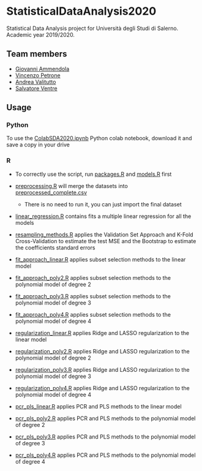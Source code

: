 # StatisticalDataAnalysis2020

Statistical Data Analysis project for Università degli Studi di Salerno. Academic year 2019/2020. 

## Team members

* [Giovanni Ammendola](https://github.com/giorge1)
* [Vincenzo Petrone](https://github.com/v8p1197)
* [Andrea Valitutto](https://github.com/andrewvali)
* [Salvatore Ventre](https://github.com/salventre)

## Usage

### Python

To use the [ColabSDA2020.ipynb](https://github.com/v8p1197/StatisticalDataAnalysis2020/blob/master/Python/ColabSDA2020.ipynb) Python colab notebook, download it and save a copy in your drive

### R

* To correctly use the script, run [packages.R](https://github.com/v8p1197/StatisticalDataAnalysis2020/blob/master/R/packages.R) and [models.R](https://github.com/v8p1197/StatisticalDataAnalysis2020/blob/master/R/models.R) first
* [preprocessing.R](https://github.com/v8p1197/StatisticalDataAnalysis2020/blob/master/R/preprocessing.R) will merge the datasets into [preprocessed_complete.csv](https://github.com/v8p1197/StatisticalDataAnalysis2020/blob/master/R/Data/preprocessed_complete.csv)
  - There is no need to run it, you can just import the final dataset
* [linear_regression.R](https://github.com/v8p1197/StatisticalDataAnalysis2020/blob/master/R/linear_regression.R) contains fits a multiple linear regression for all the models
* [resampling_methods.R](https://github.com/v8p1197/StatisticalDataAnalysis2020/blob/master/R/resampling_methods.R) applies the Validation Set Approach and K-Fold Cross-Validation to estimate the test MSE and the Bootstrap to estimate the coefficients standard errors
* [fit_approach_linear.R](https://github.com/v8p1197/StatisticalDataAnalysis2020/blob/master/R/fit_approach_linear.R) applies subset selection methods to the linear model
* [fit_approach_poly2.R](https://github.com/v8p1197/StatisticalDataAnalysis2020/blob/master/R/fit_approach_poly2.R) applies subset selection methods to the polynomial model of degree 2
* [fit_approach_poly3.R](https://github.com/v8p1197/StatisticalDataAnalysis2020/blob/master/R/fit_approach_poly3.R) applies subset selection methods to the polynomial model of degree 3
* [fit_approach_poly4.R](https://github.com/v8p1197/StatisticalDataAnalysis2020/blob/master/R/fit_approach_poly4.R) applies subset selection methods to the polynomial model of degree 4
* [regularization_linear.R](https://github.com/v8p1197/StatisticalDataAnalysis2020/blob/master/R/regularization_linear.R) applies Ridge and LASSO regularization to the linear model
* [regularization_poly2.R](https://github.com/v8p1197/StatisticalDataAnalysis2020/blob/master/R/regularization_poly2.R) applies Ridge and LASSO regularization to the polynomial model of degree 2
* [regularization_poly3.R](https://github.com/v8p1197/StatisticalDataAnalysis2020/blob/master/R/regularization_poly3.R) applies Ridge and LASSO regularization to the polynomial model of degree 3
* [regularization_poly4.R](https://github.com/v8p1197/StatisticalDataAnalysis2020/blob/master/R/regularization_poly4.R) applies Ridge and LASSO regularization to the polynomial model of degree 4

* [pcr_pls_linear.R](https://github.com/v8p1197/StatisticalDataAnalysis2020/blob/master/R/pcr_pls_linear.R) applies PCR and PLS methods to the linear model
* [pcr_pls_poly2.R](https://github.com/v8p1197/StatisticalDataAnalysis2020/blob/master/R/pcr_pls_poly2.R) applies PCR and PLS methods to the polynomial model of degree 2
* [pcr_pls_poly3.R](https://github.com/v8p1197/StatisticalDataAnalysis2020/blob/master/R/pcr_pls_poly3.R) applies PCR and PLS methods to the polynomial model of degree 3
* [pcr_pls_poly4.R](https://github.com/v8p1197/StatisticalDataAnalysis2020/blob/master/R/pcr_pls_poly4.R) applies PCR and PLS methods to the polynomial model of degree 4
